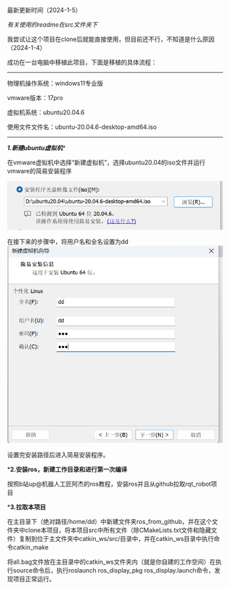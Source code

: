 最新更新时间（2024-1-5）

*有关使用的readme在src文件夹下*

我尝试让这个项目在clone后就能直接使用，但目前还不行，不知道是什么原因（2024-1-4）

成功在一台电脑中移植此项目，下面是移植的具体流程：
*************************
物理机操作系统：windows11专业版

vmware版本：17pro

虚拟机系统：ubuntu20.04.6

使用文件文件名：ubuntu-20.04.6-desktop-amd64.iso
*************************

*******1.新建ubuntu虚拟机********

在vmware虚拟机中选择“新建虚拟机”，选择ubuntu20.04的iso文件并运行vmware的简易安装程序

![Alt text](image.png)

在接下来的步骤中，将用户名和全名设置为dd
![Alt text](image-1.png)

设置完安装路径后进入简易安装程序。

***2.安装ros，新建工作目录和进行第一次编译**

按照b站up@机器人工匠阿杰的ros教程，安装ros并且从github拉取rqt_robot项目

***3.拉取本项目**

在主目录下（绝对路径/home/dd）中新建文件夹ros_from_github，并在这个文件夹中clone本项目，将本项目src中所有文件（除CMakeLists.txt文件和隐藏文件）复制到位于主文件夹中catkin_ws/src/目录中，并在catkin_ws目录中执行命令catkin_make

将all.bag文件放在主目录中的catkin_ws文件夹内（就是你自建的工作空间）在执行source命令后，执行roslaunch ros_display_pkg ros_display.launch命令，发现项目正常运行。



